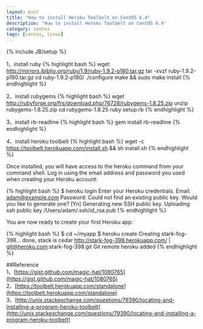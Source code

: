 ```yaml
---
layout: post
title: "How to install Heroku Toolbelt on CentOS 6.4"
description: "How to install Heroku Toolbelt on CentOS 6.4"
category: centos
tags: [centos, linux]
---
```

{% include JB/setup %}

1、install ruby
{% highlight bash %}
wget http://mirrors.ibiblio.org/ruby/1.9/ruby-1.9.2-p180.tar.gz tar -xvzf ruby-1.9.2-p180.tar.gz cd ruby-1.9.2-p180/ ./configure make && sudo make install 
{% endhighlight %}
<!-- more -->

2、install rubygems
{% highlight bash %}
wget http://rubyforge.org/frs/download.php/76728/rubygems-1.8.25.zip unzip rubygems-1.8.25.zip cd rubygems-1.8.25 ruby setup.rb 
{% endhighlight %}

3、install rb-readline
{% highlight bash %}
gem install rb-readline
{% endhighlight %}

4、install heroku toolbelt
{% highlight bash %}
wget -c https://toolbelt.herokuapp.com/install.sh && sh install.sh
{% endhighlight %}

Once installed, you will have access to the heroku command from your command shell. Log in using the email address and password you used when creating your Heroku account:

{% highlight bash %}
$ heroku login
Enter your Heroku credentials.
Email: adam@example.com
Password:
Could not find an existing public key.
Would you like to generate one? [Yn]
Generating new SSH public key.
Uploading ssh public key /Users/adam/.ssh/id_rsa.pub
{% endhighlight %}

You are now ready to create your first Heroku app:

{% highlight bash %}
$ cd ~/myapp
$ heroku create
Creating stark-fog-398... done, stack is cedar
http://stark-fog-398.herokuapp.com/ | git@heroku.com:stark-fog-398.git
Git remote heroku added
{% endhighlight %}

##Reference    
1、[https://gist.github.com/magic-hat/1080765](https://gist.github.com/magic-hat/1080765)            
2、[https://toolbelt.herokuapp.com/standalone](https://toolbelt.herokuapp.com/standalone)                         
3、[http://unix.stackexchange.com/questions/79390/locating-and-installing-a-program-heroku-toolbelt](http://unix.stackexchange.com/questions/79390/locating-and-installing-a-program-heroku-toolbelt)

